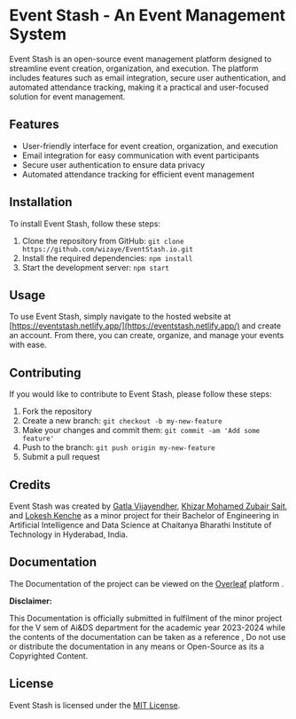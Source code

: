 
# Event Stash - An Event Management System

Event Stash is an open-source event management platform designed to streamline event creation, organization, and execution. The platform includes features such as email integration, secure user authentication, and automated attendance tracking, making it a practical and user-focused solution for event management.

## Features

- User-friendly interface for event creation, organization, and execution
- Email integration for easy communication with event participants
- Secure user authentication to ensure data privacy
- Automated attendance tracking for efficient event management

## Installation

To install Event Stash, follow these steps:

1. Clone the repository from GitHub: `git clone https://github.com/wizaye/EventStash.io.git`
2. Install the required dependencies: `npm install`
3. Start the development server: `npm start`

## Usage

To use Event Stash, simply navigate to the hosted website at [https://eventstash.netlify.app/](https://eventstash.netlify.app/) and create an account. From there, you can create, organize, and manage your events with ease.

## Contributing

If you would like to contribute to Event Stash, please follow these steps:

1. Fork the repository
2. Create a new branch: `git checkout -b my-new-feature`
3. Make your changes and commit them: `git commit -am 'Add some feature'`
4. Push to the branch: `git push origin my-new-feature`
5. Submit a pull request

## Credits

Event Stash was created by [Gatla Vijayendher](https://github.com/wizaye), [Khizar Mohamed Zubair Sait](https://github.com/khizarsait), and [Lokesh Kenche](https://github.com/LokeshKenche) as a minor project for their Bachelor of Engineering in Artificial Intelligence and Data Science at Chaitanya Bharathi Institute of Technology in Hyderabad, India.

## Documentation 
The Documentation of the project can be viewed on the [Overleaf](https://www.overleaf.com/read/wvtmjqnbbjmw#6fc52a) platform .

**Disclaimer:**

This Documentation is officially submitted in fulfilment of the minor project for the V sem of Ai&DS department for the academic year 2023-2024 while the contents of the documentation can be taken as a reference , Do not use or distribute the documentation in any means or Open-Source as its a Copyrighted Content.

## License

Event Stash is licensed under the [MIT License](https://opensource.org/licenses/MIT).

